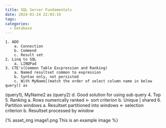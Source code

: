 ```yaml
---
title: SQL Server Fundamentals
date: 2024-01-24 22:03:19
tags:
categories:
  - Database
---
```


	1. ADO
		a. Connection
		b. Commend
		c. Result set
	2. Linq to SQL
		a. LINQPad
	3. CTE's(Common Table Excpression and Ranking)
		a. Named resultset common to expression
		b. Syntax only, not persisted
		c. With MyName[(match the order of select column name in below query)] as
(query1),
MyName2 as
(query2)
		d. Good solution for using sub query
	4. Top
	5. Ranking
		a. Rows numerically ranked <- sort criterion
		b. Unique | shared
	6. Partition windows
		a. Resultset partitioned into windows <- selection criterion
		b. Resultset processed by window



{% asset_img image1.png This is an example image %}











